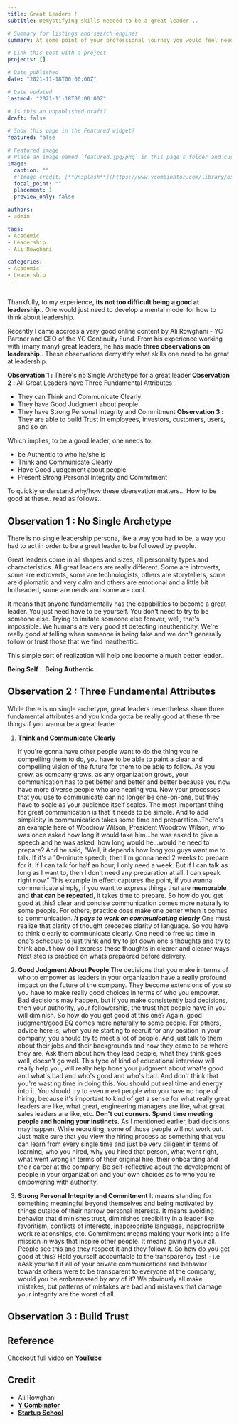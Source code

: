 ```yaml
---
title: Great Leaders ! 
subtitle: Demystifying skills needed to be a great leader ..

# Summary for listings and search engines
summary: At some point of your professional journey you would feel need to get really good at leading, motivating and retaining great people. One might have many questions & ambiguities in your mind .. like .. How to be a good leader ; Should I imitate some great leader ; What qualities or skills I need to have to be a good leader; etc. This is a crips and to the point post that helps demystify skills one needs to be a great leader.

# Link this post with a project
projects: []

# Date published
date: "2021-11-18T00:00:00Z"

# Date updated
lastmod: "2021-11-18T00:00:00Z"

# Is this an unpublished draft?
draft: false

# Show this page in the Featured widget?
featured: false

# Featured image
# Place an image named `featured.jpg/png` in this page's folder and customize its options here.
image:
  caption: ""  
  #'Image credit: [**Unsplash**](https://www.ycombinator.com/library/6s-how-to-lead)'
  focal_point: ""
  placement: 1
  preview_only: false

authors:
- admin

tags:
- Academic
- Leadership
- Ali Rowghani

categories:
- Academic
- Leadership
---
```

##

  Thankfully, to my experience, **its not too difficult being a good at leadership**.. One would just need to develop a mental model for how to think about leadership. 

  Recently I came accross a very good online content by Ali Rowghani - YC Partner and CEO of the YC Continuity Fund. From his experience working with (many many) great leaders, he has made **three observations on leadership**.. These observations demystify what skills one need to be great at leadership.

**Observation 1 :** There's no Single Archetype for a great leader
**Observation 2 :** All Great Leaders have Three Fundamental Attributes
  - They can Think and Communicate Clearly
  - They have Good Judgment about people
  - They have Strong Personal Integrity and Commitment
**Observation 3 :** They are able to build Trust in employees, investors, customers, users, and so on.

Which implies, to be a good leader, one needs to:
- be Authentic to who he/she is
- Think and Communicate Clearly
- Have Good Judgement about people
- Present Strong Personal Integrity and Commitment

To quickly understand why/how these obersvation matters... How to be good at these.. read as follows..

## Observation 1 : No Single Archetype

There is no single leadership persona, like a way you had to be, a way you had to act in order to be a great leader to be followed by people. 

Great leaders come in all shapes and sizes, all personality types and characteristics. All great leaders are really different. Some are introverts, some are extroverts, some are technologists, others are storytellers, some are diplomatic and very calm and others are emotional and a little bit hotheaded, some are nerds and some are cool.

It means that anyone fundamentally has the capabilities to become a great leader. You just need have to be yourself. You don't need to try to be someone else. Trying to imitate someone else forever, well, that's impossible. We humans are very good at detecting inauthenticity. We're really good at telling when someone is being fake and we don't generally follow or trust those that we find inauthentic.

This simple sort of realization will help one become a much better leader..

**Being Self .. Being Authentic**

## Observation 2 : Three Fundamental Attributes

While there is no single archetype, great leaders nevertheless share three fundamental attributes and you kinda gotta be really good at these three things if you wanna be a great leader
1. **Think and Communicate Clearly**
   
    If you're gonna have other people want to do the thing you're compelling them to do, you have to be able to paint a clear and compelling vision of the future for them to be able to follow.
    As you grow, as company grows, as any organization grows, your communication has to get better and better and better because you now have more diverse people who are hearing you. Now your processes that you use to communicate can no longer be one-on-one, but they have to scale as your audience itself scales.
    The most important thing for great communication is that it needs to be simple. And to add simplicity in communication takes some time and preparation..There's an example here of Woodrow Wilson, President Woodrow Wilson, who was once asked how long it would take him...he was asked to give a speech and he was asked, how long would he...would he need to prepare? And he said, "Well, it depends how long you guys want me to talk. If it's a 10-minute speech, then I'm gonna need 2 weeks to prepare for it. If I can talk for half an hour, I only need a week. But if I can talk as long as I want to, then I don't need any preparation at all. I can speak right now."
    This example in effect captures the point, if you wanna communicate simply, if you want to express things that are **memorable** and **that can be repeated**, it takes time to prepare.
    So how do you get good at this? clear and concise communication comes more naturally to some people. For others, practice does make one better when it comes to communication. 
    ***It pays to work on communicating clearly***
    One must realize that clarity of thought precedes clarity of language. So you have to think clearly to communicate clearly. One need to free up time in one's schedule to just think and try to jot down one's thoughts and try to think about how do I express these thoughts in clearer and clearer ways. Next step is practice on whats prepaored before delivery.
    
2. **Good Judgment About People**
     The decisions that you make in terms of who to empower as leaders in your organization have a really profound impact on the future of the company. They become extensions of you so you have to make really good choices in terms of who you empower. Bad decisions may happen, but if you make consistently bad decisions, then your authority, your followership, the trust that people have in you will diminish.
      So how do you get good at this one? Again, good judgment/good EQ comes more naturally to some people. For others, advice here is, when you're starting to recruit for any position in your company, you should try to meet a lot of people. And just talk to them about their jobs and their backgrounds and how they came to be where they are. Ask them about how they lead people, what they think goes well, doesn't go well. This type of kind of educational interview will really help you, will really help hone your judgment about what's good and what's bad and who's good and who's bad. And don't think that you're wasting time in doing this. You should put real time and energy into it. You should try to even meet people who you have no hope of hiring, because it's important to kind of get a sense for what really great leaders are like, what great, engineering managers are like, what great sales leaders are like, etc. **Don't cut corners. Spend time meeting people and honing your instincts.**
       As I mentioned earlier, bad decisions may happen. While recruiting, some of those people will not work out. Just make sure that you view the hiring process as something that you can learn from every single time and just be very diligent in terms of learning, who you hired, why you hired that person, what went right, what went wrong in terms of their original hire, their onboarding and their career at the company. Be self-reflective about the development of people in your organization and your own choices as to who you're empowering with authority.
       
3. **Strong Personal Integrity and Commitment**
    It means standing for something meaningful beyond themselves and being motivated by things outside of their narrow personal interests. It means avoiding behavior that diminishes trust, diminishes credibility in a leader like favoritism, conflicts of interests, inappropriate language, inappropriate work relationships, etc.
     Commitment means making your work into a life mission in ways that inspire other people. It means giving it your all. People see this and they respect it and they follow it. 
     So how do you get good at this? Hold yourself accountable to the transparency test - i.e aAsk yourself if all of your private communications and behavior towards others were to be transparent to everyone at the company, would you be embarrassed by any of it? We obviously all make mistakes, but patterns of mistakes are bad and mistakes that damage your integrity are the worst of all.

## Observation 3 : Build Trust


## Reference

Checkout full video on [**YouTube**](https://youtu.be/7HDO1p3VdYg)


## Credit
- Ali Rowghani
- [**Y Combinator**](https://www.ycombinator.com/)
- [**Startup School**](https://www.startupschool.org/)
